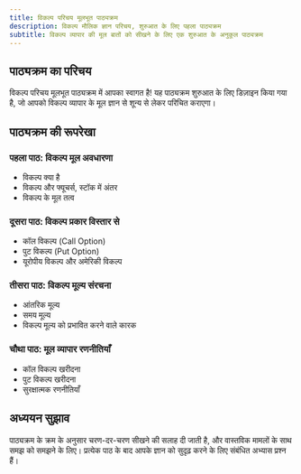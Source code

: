 ```yaml
---
title: विकल्प परिचय मूलभूत पाठ्यक्रम
description: विकल्प मौलिक ज्ञान परिचय, शुरुआत के लिए पहला पाठ्यक्रम
subtitle: विकल्प व्यापार की मूल बातों को सीखने के लिए एक शुरुआत के अनुकूल पाठ्यक्रम
---
```


## पाठ्यक्रम का परिचय

विकल्प परिचय मूलभूत पाठ्यक्रम में आपका स्वागत है! यह पाठ्यक्रम शुरुआत के लिए डिज़ाइन किया गया है, जो आपको विकल्प व्यापार के मूल ज्ञान से शून्य से लेकर परिचित कराएगा।

## पाठ्यक्रम की रूपरेखा

### पहला पाठ: विकल्प मूल अवधारणा

- विकल्प क्या है
- विकल्प और फ्यूचर्स, स्टॉक में अंतर
- विकल्प के मूल तत्व

### दूसरा पाठ: विकल्प प्रकार विस्तार से

- कॉल विकल्प (Call Option)
- पुट विकल्प (Put Option)
- यूरोपीय विकल्प और अमेरिकी विकल्प

### तीसरा पाठ: विकल्प मूल्य संरचना

- आंतरिक मूल्य
- समय मूल्य
- विकल्प मूल्य को प्रभावित करने वाले कारक

### चौथा पाठ: मूल व्यापार रणनीतियाँ

- कॉल विकल्प खरीदना
- पुट विकल्प खरीदना
- सुरक्षात्मक रणनीतियाँ

## अध्ययन सुझाव

पाठ्यक्रम के क्रम के अनुसार चरण-दर-चरण सीखने की सलाह दी जाती है, और वास्तविक मामलों के साथ समझ को समझने के लिए। प्रत्येक पाठ के बाद आपके ज्ञान को सुदृढ़ करने के लिए संबंधित अभ्यास प्रश्न हैं।
